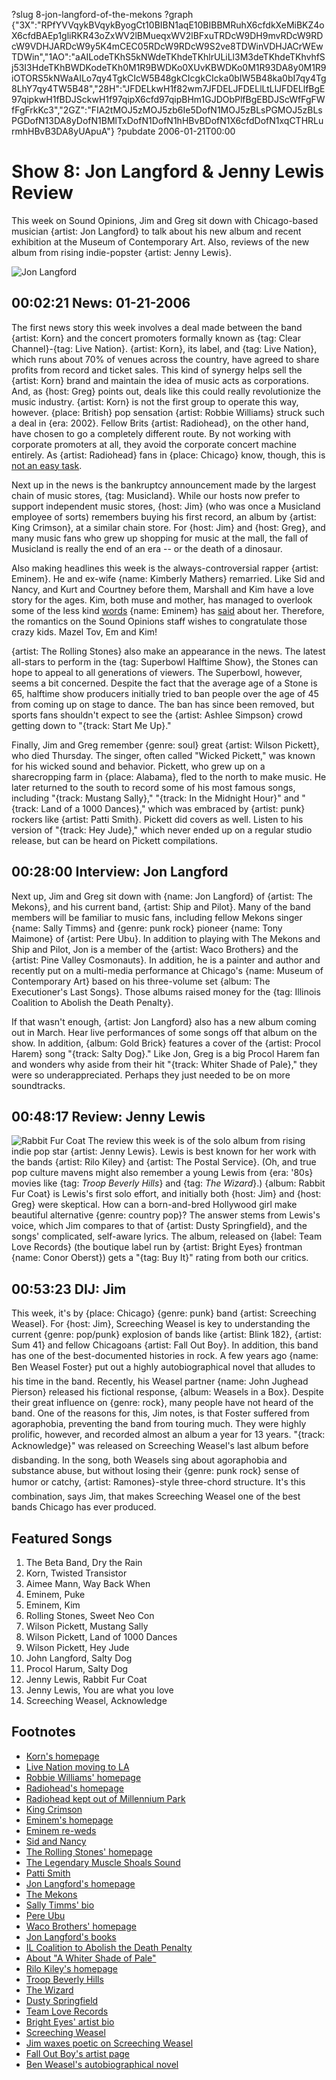 ?slug 8-jon-langford-of-the-mekons
?graph {"3X":"RPfYVVqykBVqykByogCt10BIBN1aqE10BIBBMRuhX6cfdkXeMiBKZ4oX6cfdBAEp1gliRKR43oZxWV2lBMueqxWV2lBFxuTRDcW9DH9mvRDcW9RDcW9VDHJARDcW9y5K4mCEC05RDcW9RDcW9S2ve8TDWinVDHJACrWEwTDWin","1AO":"aAILodeTKhS5kNWdeTKhdeTKhlrULiLl3M3deTKhdeTKhvhfSj53I3HdeTKhBWDKodeTKh0M1R9BWDKo0XUvKBWDKo0M1R93DA8y0M1R9iOTORS5kNWaAILo7qy4TgkCIcW5B48gkCIcgkCIcka0bIW5B48ka0bI7qy4Tg8LhY7qy4TW5B48","28H":"JFDELkwH1f82wm7JFDELJFDELlLtLlJFDELlfBgE97qipkwH1fBDJSckwH1f97qipX6cfd97qipBHm1GJDObPlfBgEBDJScWfFgFWfFgFrkKc3","2GZ":"FIA2tMOJ5zMOJ5zb6Ie5DofN1MOJ5zBLsPGMOJ5zBLsPGDofN13DA8yDofN1BMlTxDofN1DofN1hHBvBDofN1X6cfdDofN1xqCTHRLurmhHBvB3DA8yUApuA"}
?pubdate 2006-01-21T00:00

# Show 8: Jon Langford & Jenny Lewis Review
This week on Sound Opinions, Jim and Greg sit down with Chicago-based musician {artist: Jon Langford} to talk about his new album and recent exhibition at the Museum of Contemporary Art. Also, reviews of the new album from rising indie-popster {artist: Jenny Lewis}.

![Jon Langford](//static.soundopinions.org/images/2006/jonlangford.jpg)

## 00:02:21 News: 01-21-2006
The first news story this week involves a deal made between the band {artist: Korn} and the concert promoters formally known as {tag: Clear Channel}-{tag: Live Nation}. {artist: Korn}, its label, and {tag: Live Nation}, which runs about 70% of venues across the country, have agreed to share profits from record and ticket sales. This kind of synergy helps sell the {artist: Korn} brand and maintain the idea of music acts as corporations. And, as {host: Greg} points out, deals like this could really revolutionize the music industry. {artist: Korn} is not the first group to operate this way, however. {place: British} pop sensation {artist: Robbie Williams} struck such a deal in {era: 2002}. Fellow Brits {artist: Radiohead}, on the other hand, have chosen to go a completely different route. By not working with corporate promoters at all, they avoid the corporate concert machine entirely. As {artist: Radiohead} fans in {place: Chicago} know, though, this is [not an easy task](http://www.jimdero.com/News%202006/radioheadmillenniumparknewsstoryjan9.htm). 

Next up in the news is the bankruptcy announcement made by the largest chain of music stores, {tag: Musicland}. While our hosts now prefer to support independent music stores, {host: Jim} (who was once a Musicland employee of sorts) remembers buying his first record, an album by {artist: King Crimson}, at a similar chain store. For {host: Jim} and {host: Greg}, and many music fans who grew up shopping for music at the mall, the fall of Musicland is really the end of an era -- or the death of a dinosaur.

Also making headlines this week is the always-controversial rapper {artist: Eminem}. He and ex-wife {name: Kimberly Mathers} remarried. Like Sid and Nancy, and Kurt and Courtney before them, Marshall and Kim have a love story for the ages. Kim, both muse and mother, has managed to overlook some of the less kind [words](http://www.azlyrics.com/lyrics/eminem/kim.html) {name: Eminem} has [said](http://www.azlyrics.com/lyrics/eminem/puke.html) about her. Therefore, the romantics on the Sound Opinions staff wishes to congratulate those crazy kids. Mazel Tov, Em and Kim!

{artist: The Rolling Stones} also make an appearance in the news. The latest all-stars to perform in the {tag: Superbowl Halftime Show}, the Stones can hope to appeal to all generations of viewers. The Superbowl, however, seems a bit concerned. Despite the fact that the average age of a Stone is 65, halftime show producers initially tried to ban people over the age of 45 from coming up on stage to dance. The ban has since been removed, but sports fans shouldn't expect to see the {artist: Ashlee Simpson} crowd getting down to "{track: Start Me Up}." 

Finally, Jim and Greg remember {genre: soul} great {artist: Wilson Pickett}, who died Thursday. The singer, often called "Wicked Pickett," was known for his wicked sound and behavior. Pickett, who grew up on a sharecropping farm in {place: Alabama}, fled to the north to make music. He later returned to the south to record some of his most famous songs, including "{track: Mustang Sally}," "{track: In the Midnight Hour}" and "{track: Land of a 1000 Dances}," which was embraced by {artist: punk} rockers like {artist: Patti Smith}. Pickett did covers as well. Listen to his version of "{track: Hey Jude}," which never ended up on a regular studio release, but can be heard on Pickett compilations.

## 00:28:00 Interview: Jon Langford
Next up, Jim and Greg sit down with {name: Jon Langford} of {artist: The Mekons}, and his current band, {artist: Ship and Pilot}. Many of the band members will be familiar to music fans, including fellow Mekons singer {name: Sally Timms} and {genre: punk rock} pioneer {name: Tony Maimone} of {artist: Pere Ubu}. In addition to playing with The Mekons and Ship and Pilot, Jon is a member of the {artist: Waco Brothers} and the {artist: Pine Valley Cosmonauts}. In addition, he is a painter and author and recently put on a multi-media performance at Chicago's {name: Museum of Contemporary Art} based on his three-volume set {album: The Executioner's Last Songs}. Those albums raised money for the {tag: Illinois Coalition to Abolish the Death Penalty}. 

If that wasn't enough, {artist: Jon Langford} also has a new album coming out in March. Hear live performances of some songs off that album on the show. In addition, {album: Gold Brick} features a cover of the {artist: Procol Harem} song "{track: Salty Dog}." Like Jon, Greg is a big Procol Harem fan and wonders why aside from their hit "{track: Whiter Shade of Pale}," they were so underappreciated. Perhaps they just needed to be on more soundtracks.

## 00:48:17 Review: Jenny Lewis
![Rabbit Fur Coat](//static.soundopinions.org/assets/8/28H0.jpg "117038088/1043297885")
The review this week is of the solo album from rising indie pop star {artist: Jenny Lewis}. Lewis is best known for her work with the bands {artist: Rilo Kiley} and {artist: The Postal Service}. (Oh, and true pop culture mavens might also remember a young Lewis from {era: '80s} movies like {tag: *Troop Beverly Hills*} and {tag: *The Wizard*}.) {album: Rabbit Fur Coat} is Lewis's first solo effort, and initially both {host: Jim} and {host: Greg} were skeptical. How can a born-and-bred Hollywood girl make beautiful alternative {genre: country pop}? The answer stems from Lewis's voice, which Jim compares to that of {artist: Dusty Springfield}, and the songs' complicated, self-aware lyrics. The album, released on {label: Team Love Records} (the boutique label run by {artist: Bright Eyes} frontman {name: Conor Oberst}) gets a "{tag: Buy It}" rating from both our critics.

## 00:53:23 DIJ: Jim
This week, it's by {place: Chicago} {genre: punk} band {artist: Screeching Weasel}. For {host: Jim}, Screeching Weasel is key to understanding the current {genre: pop/punk} explosion of bands like {artist: Blink 182}, {artist: Sum 41} and fellow Chicagoans {artist: Fall Out Boy}. In addition, this band has one of the best-documented histories in rock. A few years ago {name: Ben Weasel Foster} put out a highly autobiographical novel that alludes to his time in the band. Recently, his Weasel partner {name: John Jughead Pierson} released his fictional response, {album: Weasels in a Box}. Despite their great influence on {genre: rock}, many people have not heard of the band. One of the reasons for this, Jim notes, is that Foster suffered from agoraphobia, preventing the band from touring much. They were highly prolific, however, and recorded almost an album a year for 13 years. "{track: Acknowledge}" was released on Screeching Weasel's last album before disbanding. In the song, both Weasels sing about agoraphobia and substance abuse, but without losing their {genre: punk rock} sense of humor or catchy, {artist: Ramones}-style three-chord structure. It's this combination, says Jim, that makes Screeching Weasel one of the best bands Chicago has ever produced.


## Featured Songs
1. The Beta Band, Dry the Rain
2. Korn, Twisted Transistor
3. Aimee Mann, Way Back When
4. Eminem, Puke
5. Eminem, Kim
6. Rolling Stones, Sweet Neo Con
7. Wilson Pickett, Mustang Sally
8. Wilson Pickett, Land of 1000 Dances
9. Wilson Pickett, Hey Jude
10. John Langford, Salty Dog
11. Procol Harum, Salty Dog
12. Jenny Lewis, Rabbit Fur Coat
13. Jenny Lewis, You are what you love
14. Screeching Weasel, Acknowledge

## Footnotes
- [Korn's homepage](http://www.korn.com/)
- [Live Nation moving to LA](http://www.chron.com/disp/story.mpl/business/3543609.html)
- [Robbie Williams' homepage](http://www.robbiewilliams.com/)
- [Radiohead's homepage](http://www.radiohead.com/)
- [Radiohead kept out of Millennium Park](http://www.jimdero.com/News%202006/radioheadmillenniumparknewsstoryjan9.htm)
- [King Crimson](http://www.allmusic.com/cg/amg.dll?opt1=1&P=amg&sql=king+crimson)
- [Eminem's homepage](http://www.eminem.com/)
- [Eminem re-weds](http://www.detnews.com/apps/pbcs.dll/article?AID=/20060115/ENT01/601150355/1033)
- [Sid and Nancy](http://www.imdb.com/title/tt0091954/)
- [The Rolling Stones' homepage](http://www.rollingstones.com/home.php)
- [The Legendary Muscle Shoals Sound](http://www.npr.org/templates/story/story.php?storyId=1437161)
- [Patti Smith](http://www.allmusic.com/cg/amg.dll?opt1=1&P=amg&sql=patti+smith+)
- [Jon Langford's homepage](http://www.jonlangford.de/)
- [The Mekons](http://www.allmusic.com/cg/amg.dll?P=amg&sql=mekons&x=0&y=0&opt1=1&sourceid=mozilla-search)
- [Sally Timms' bio](http://www.mekons.de/sallyfr.htm)
- [Pere Ubu](http://www.allmusic.com/cg/amg.dll?p=amg&token=ADFEAEE47C19DC4FA87520D69D3D4DC7FA7FFB07D063FD831F29461BDFBA3C54DD5F26B904A595CCAEF871AB7BAFFF28E85E05D0C8E457F5CC0640&sql=11:uzabqj4bojha)
- [Waco Brothers' homepage](http://www.wacobrothers.com/)
- [Jon Langford's books](http://www.amazon.com/s/ref=nb_sb_noss?url=search-alias%3Dstripbooks&field-keywords=jon+langford)
- [IL Coalition to Abolish the Death Penalty](http://www.icadp.org/)
- [About "A Whiter Shade of Pale"](http://www.procolharum.com/awsop.htm)
- [Rilo Kiley's homepage](http://www.rilokiley.com/)
- [Troop Beverly Hills](http://www.imdb.com/title/tt0098519/)
- [The Wizard](http://www.imdb.com/title/tt0098663/)
- [Dusty Springfield](http://www.allmusic.com/cg/amg.dll?p=amg&token=ADFEAEE47C19DC4FA87520D69D3D4DC7FA7FFB07D063FD831F29461BDFBA3C54DD5F26B904A595CCAEF871AB7BAFFF28E85F05D1CCE455F9CC0640&sql=11:6q4tk6jx9kr3)
- [Team Love Records](http://www.team-love.com/)
- [Bright Eyes' artist bio](http://www.saddle-creek.com/bands/brighteyes/)
- [Screeching Weasel](http://www.allmusic.com/cg/amg.dll?P=amg&sql=screeching+weasel&x=0&y=0&opt1=1&sourceid=mozilla-search)
- [Jim waxes poetic on Screeching Weasel](http://jimdero.com/OtherWritings/Other%20Weasel.htm)
- [Fall Out Boy's artist page](http://www.mtv.com/music/artist/fall_out_boy/artist.jhtml)
- [Ben Weasel's autobiographical novel](http://www.amazon.com/gp/product/0970745826/002-9278548-2607266?v=glance&n=283155)
